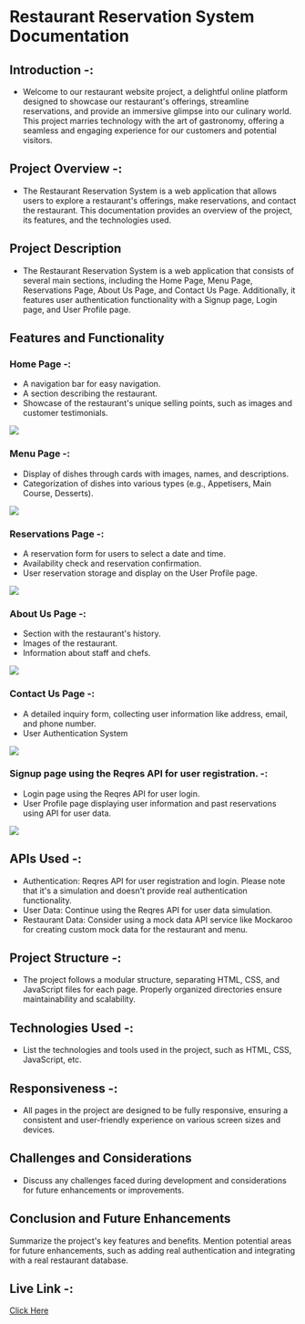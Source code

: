# Restaurant Reservation System Documentation

## Introduction -: 

- Welcome to our restaurant website project, a delightful online platform designed to showcase our restaurant's offerings, streamline reservations, and provide an immersive glimpse into our culinary world. This project marries technology with the art of gastronomy, offering a seamless and engaging experience for our customers and potential visitors.

## Project Overview -: 

- The Restaurant Reservation System is a web application that allows users to explore a restaurant's offerings, make reservations, and contact the restaurant. This documentation provides an overview of the project, its features, and the technologies used.

## Project Description

- The Restaurant Reservation System is a web application that consists of several main sections, including the Home Page, Menu Page, Reservations Page, About Us Page, and Contact Us Page. Additionally, it features user authentication functionality with a Signup page, Login page, and User Profile page.

## Features and Functionality

### Home Page  -: 

- A navigation bar for easy navigation.
- A section describing the restaurant.
- Showcase of the restaurant's unique selling points, such as images and customer testimonials.

<img src="./assets/screenshot/homepage.png">

### Menu Page -: 

- Display of dishes through cards with images, names, and descriptions.
- Categorization of dishes into various types (e.g., Appetisers, Main Course, Desserts).

<img src="./assets/screenshot/Menu.png">


### Reservations Page -: 

- A reservation form for users to select a date and time.
- Availability check and reservation confirmation.
- User reservation storage and display on the User Profile page.

<img src="./assets/screenshot/reservation.png">


### About Us Page -: 

- Section with the restaurant's history.
- Images of the restaurant.
- Information about staff and chefs.

<img src="./assets/screenshot/About.png"> 

### Contact Us Page -: 

- A detailed inquiry form, collecting user information like address, email, and phone number.
- User Authentication System

<img src="./assets/screenshot/contact.png">

### Signup page using the Reqres API for user registration. -: 
- Login page using the Reqres API for user login.
- User Profile page displaying user information and past reservations using API for user data.

<img src="./assets/screenshot/login.png">

## APIs Used -:

- Authentication: Reqres API for user registration and login. Please note that it's a simulation and doesn't provide real authentication functionality.
- User Data: Continue using the Reqres API for user data simulation.
- Restaurant Data: Consider using a mock data API service like Mockaroo for creating custom mock data for the restaurant and menu.

## Project Structure -: 

- The project follows a modular structure, separating HTML, CSS, and JavaScript files for each page. Properly organized directories ensure maintainability and scalability.

## Technologies Used -: 

- List the technologies and tools used in the project, such as HTML, CSS, JavaScript, etc.

## Responsiveness -: 

- All pages in the project are designed to be fully responsive, ensuring a consistent and user-friendly experience on various screen sizes and devices.

## Challenges and Considerations

- Discuss any challenges faced during development and considerations for future enhancements or improvements.

## Conclusion and Future Enhancements

Summarize the project's key features and benefits. Mention potential areas for future enhancements, such as adding real authentication and integrating with a real restaurant database.

## Live Link -: 
<a href="https://mrrushikesh.github.io/Rushikesh_Ingale_DOM_final_17th_Sep_2023/Pages/profile.html">Click Here</a>
